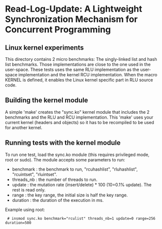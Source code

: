 Read-Log-Update: A Lightweight Synchronization Mechanism for Concurrent Programming
===================================================================================

Linux kernel experiments
------------------------
This directory contains 2 micro benchmarks: The singly-linked list and hash list benchmarks.
Those implementations are close to the one used in the user-space.
These tests uses the same RLU implementation as the user-space implementation and the kernel RCU implementation.
When the macro KERNEL is defined, it enables the Linux kernel specific part in RLU source code.

Building the kernel module
--------------------------
A simple 'make' creates the "sync.ko" kernel module that includes the 2 benchmarks and the RLU and RCU implementation.
This 'make' uses your current kernel (headers and objects) so it has to be recompiled to be used for another kernel.

Running tests with the kernel module
------------------------------------
To run one test, load the sync.ko module (this requires privileged mode, root or sudo).
The module accepts some parameters to run:

* benchmark : the benchmark to run, "rcuhashlist", "rluhashlist", "rcuintset", "rluintset".
* threads\_nb : the number of threads to run.
* update : the mutation rate (insert/delete) * 100 (10=0.1% update). The rest is read only.
* range : the key range, the initial size is half the key range.
* duration : the duration of the execution in ms.

Example using root:

```
 # insmod sync.ko benchmark="rculist" threads_nb=1 update=0 range=256 duration=500
```

